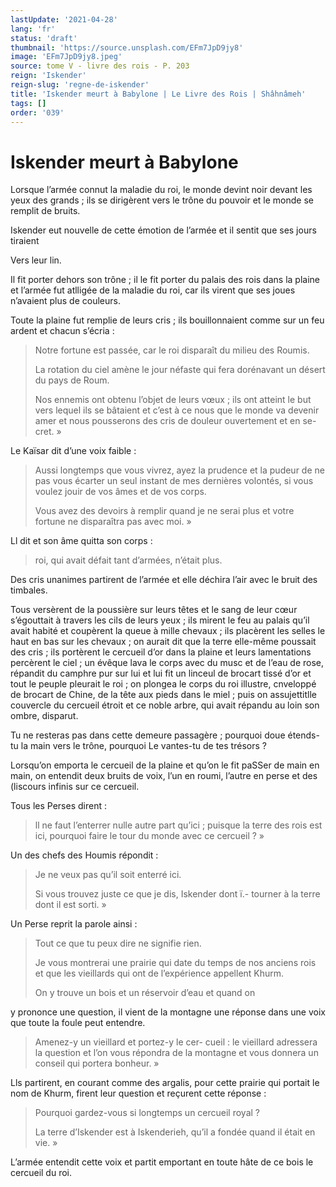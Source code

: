```yaml
---
lastUpdate: '2021-04-28'
lang: 'fr'
status: 'draft'
thumbnail: 'https://source.unsplash.com/EFm7JpD9jy8'
image: 'EFm7JpD9jy8.jpeg'
source: tome V - livre des rois - P. 203
reign: 'Iskender'
reign-slug: 'regne-de-iskender'
title: 'Iskender meurt à Babylone | Le Livre des Rois | Shâhnâmeh'
tags: []
order: '039'
---
```


<!-- LTeX: language=fr -->

# Iskender meurt à Babylone

Lorsque l’armée connut la maladie du roi, le monde devint noir devant les yeux des grands ; ils se dirigèrent vers le trône du pouvoir et le monde se remplit de bruits.

Iskender eut nouvelle de cette émotion de l’armée et il sentit que ses jours tiraient

Vers leur lin.

Il fit porter dehors son trône ; il le fit porter du palais des rois dans la plaine et l’armée fut atlligée de la maladie du roi, car ils virent que ses joues n’avaient plus de couleurs.

Toute la plaine fut remplie de leurs cris ; ils bouillonnaient comme sur un feu ardent et chacun s’écria :

> Notre fortune est passée, car le roi disparaît du milieu des Roumis.
>
> La rotation du ciel amène le jour néfaste qui fera dorénavant un désert du pays de Roum.
>
> Nos ennemis ont obtenu l’objet de leurs vœux ; ils ont atteint le but vers lequel ils se bâtaient et c’est à ce nous que le monde va devenir amer et nous pousserons des cris de douleur ouvertement et en se- cret. »

Le Kaïsar dit d’une voix faible :

> Aussi longtemps que vous vivrez, ayez la prudence et la pudeur de ne pas vous écarter un seul instant de mes dernières volontés, si vous voulez jouir de vos âmes et de vos corps.
>
> Vous avez des devoirs à remplir quand je ne serai plus et votre fortune ne disparaîtra pas avec moi. »

Ll dit et son âme quitta son corps :

> roi, qui avait défait tant d’armées, n’était plus.

Des cris unanimes partirent de l’armée et elle déchira l’air avec le bruit des timbales.

Tous versèrent de la poussière sur leurs têtes et le sang de leur cœur s’égouttait à travers les cils de leurs yeux ; ils mirent le feu au palais qu’il avait habité et coupèrent la queue à mille chevaux ; ils placèrent les selles le haut en bas sur les chevaux ; on aurait dit que la terre elle-même poussait des cris ; ils portèrent le cercueil d’or dans la plaine et leurs lamentations percèrent le ciel ; un évêque lava le corps avec du musc et de l’eau de rose, répandit du camphre pur sur lui et lui fit un linceul de brocart tissé d’or et tout le peuple pleurait le roi ; on plongea le corps du roi illustre, cnveloppé de brocart de Chine, de la tête aux pieds dans le miel ; puis on assujettitlle couvercle du cercueil étroit et ce noble arbre, qui avait répandu au loin son ombre, disparut.

Tu ne resteras pas dans cette demeure passagère ; pourquoi doue étends-tu la main vers le trône, pourquoi Le vantes-tu de tes trésors ?

Lorsqu’on emporta le cercueil de la plaine et qu’on le fit paSSer de main en main, on entendit deux bruits de voix, l’un en roumi, l’autre en perse et des (liscours infinis sur ce cercueil.

Tous les Perses dirent :

> ll ne faut l’enterrer nulle autre part qu’ici ; puisque la terre des rois est ici, pourquoi faire le tour du monde avec ce cercueil ? »

Un des chefs des Houmis répondit :

> Je ne veux pas qu’il soit enterré ici.
>
> Si vous trouvez juste ce que je dis, Iskender dont ï.-
tourner à la terre dont il est sorti. »

Un Perse reprit la parole ainsi :

> Tout ce que tu peux dire ne signifie rien.
>
> Je vous montrerai une prairie qui date du temps de nos anciens rois et que les vieillards qui ont de l’expérience appellent Khurm.
>
> On y trouve un bois et un réservoir d’eau et quand on
>
> 
y prononce une question, il vient de la montagne une réponse dans une voix que toute la foule peut entendre.
>
> Amenez-y un vieillard et portez-y le cer- cueil : le vieillard adressera la question et l’on vous répondra de la montagne et vous donnera un conseil qui portera bonheur. »

Lls partirent, en courant comme des argalis, pour cette prairie qui portait le nom de Khurm, firent leur question et reçurent cette réponse :

> Pourquoi gardez-vous si longtemps un cercueil royal ?
>
> La terre d’Iskender est à Iskenderieh, qu’il a fondée quand il était en vie. »

L’armée entendit cette voix et partit emportant en toute hâte de ce bois le cercueil du roi.
